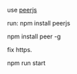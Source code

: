use [peerjs](https://github.com/peers/peerjs)

run:
npm install peerjs

npm install peer -g

fix https.

npm run start

